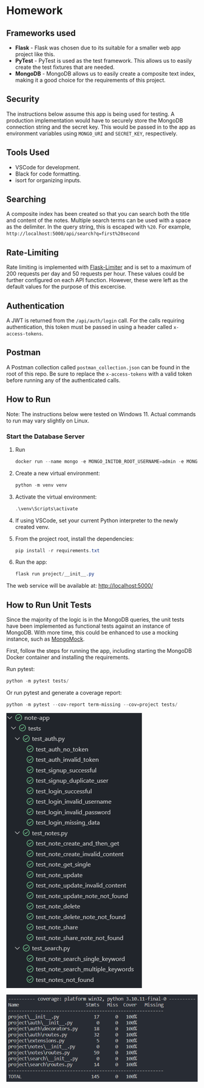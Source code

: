 # Homework

## Frameworks used

* **Flask** - Flask was chosen due to its suitable for a smaller web app project like this.
* **PyTest** - PyTest is used as the test framework. This allows us to easily create the test fixtures that are needed.
* **MongoDB** - MongoDB allows us to easily create a composite text index, making it a good choice for the requirements of this project.

## Security

The instructions below assume this app is being used for testing. A production implementation would have to securely store the MongoDB connection string and the secret key. This would be passed in to the app as environment variables using `MONGO_URI` and `SECRET_KEY`, respectively.

## Tools Used

* VSCode for development.
* Black for code formatting.
* isort for organizing inputs.

## Searching

A composite index has been created so that you can search both the title and content of the notes. Multiple search terms can be used with a space as the delimiter. In the query string, this is escaped with `%20`. For example, `http://localhost:5000/api/search?q=first%20second`

## Rate-Limiting

Rate limiting is implemented with [Flask-Limiter](https://flask-limiter.readthedocs.io/en/stable/) and is set to a maximum of 200 requests per day and 50 requests per hour. These values could be further configured on each API function. However, these were left as the default values for the purpose of this excercise.

## Authentication

A JWT is returned from the `/api/auth/login` call. For the calls requiring authentication, this token must be passed in using a header called `x-access-tokens`.

## Postman

A Postman collection called `postman_collection.json` can be found in the root of this repo. Be sure to replace the `x-access-tokens` with a valid token before running any of the authenticated calls.

## How to Run

Note: The instructions below were tested on Windows 11. Actual commands to run may vary slightly on Linux.

### Start the Database Server

1. Run

    ```ps1
    docker run --name mongo -e MONGO_INITDB_ROOT_USERNAME=admin -e MONGO_INITDB_ROOT_PASSWORD=password -d -p 27017:27017 mongo:6.0.5
    ```

2. Create a new virtual environment:

    ```ps1
    python -m venv venv
    ```

3. Activate the virtual environment:

    ```ps1
    .\venv\Scripts\activate
    ```

4. If using VSCode, set your current Python interpreter to the newly created venv.

5. From the project root, install the dependencies:

    ```ps1
    pip install -r requirements.txt
    ```

6. Run the app:

    ```ps1
    flask run project/__init__.py
    ```

The web service will be available at: <http://localhost:5000/>

## How to Run Unit Tests

Since the majority of the logic is in the MongoDB queries, the unit tests have been implemented as functional tests against an instance of MongoDB. With more time, this could be enhanced to use a mocking instance, such as [MongoMock](https://github.com/mongomock/mongomock).

First, follow the steps for running the app, including starting the MongoDB Docker container and installing the requirements.

Run pytest:

```ps1
python -m pytest tests/
```

Or run pytest and generate a coverage report:

```ps1
python -m pytest --cov-report term-missing --cov=project tests/
```

![image](img/unit-tests.png)

![image](img/code-coverage.png)

